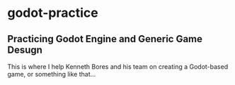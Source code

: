 # godot-practice
## Practicing Godot Engine and Generic Game Desugn

This is where I help Kenneth Bores and his team on creating a Godot-based game, or something like that...
